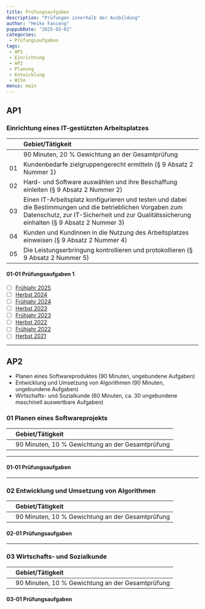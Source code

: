 ```yaml
---
title: Prüfungsaufgaben
description: "Prüfungen innerhalb der Ausbildung"
author: "Heiko Fanieng"
puppubDate: "2025-03-02"
categories: 
 - Prüfungsaufgaben
tags:
 - AP1
 - Einrichtung
 - AP2
 - Planung
 - Entwicklung 
 - WiSo
menus: main
---
```


## AP1

### Einrichtung eines IT-gestützten Arbeitsplatzes

| | Gebiet/Tätigkeit |
| :--- | :--- |
| | 90 Minuten, 20 % Gewichtung an der Gesamtprüfung |
| 01 | Kundenbedarfe zielgruppengerecht ermitteln (§ 9 Absatz 2 Nummer 1) |
| 02 | Hard- und Software auswählen und ihre Beschaffung einleiten (§ 9 Absatz 2 Nummer 2) |
| 03 | Einen IT-Arbeitsplatz konfigurieren und testen und dabei die Bestimmungen und die betrieblichen Vorgaben zum Datenschutz, zur IT-Sicherheit und zur Qualitätssicherung einhalten (§ 9 Absatz 2 Nummer 3) |
| 04 | Kunden und Kundinnen in die Nutzung des Arbeitsplatzes einweisen (§ 9 Absatz 2 Nummer 4) |
| 05 | Die Leistungserbringung kontrollieren und protokollieren (§ 9 Absatz 2 Nummer 5) |

#### 01-01 Prüfungsaufgaben 1

- [ ] [Frühjahr 2025](../02-exams/01/01/01-2025-spring/README.md)
- [ ] [Herbst 2024](../02-exams/01/01/02-2024-fall/README.md)
- [ ] [Frühjahr 2024](../02-exams/01/01/03-2024-spring/README.md)
- [ ] [Herbst 2023](../02-exams/01/01/04-2023-fall/README.md)
- [ ] [Frühjahr 2023](../02-exams/01/01/05-2023-spring/README.md)
- [ ] [Herbst 2022](../02-exams/01/01/06-2022-fall/README.md)
- [ ] [Frühjahr 2022](../02-exams/01/01/07-2022-spring/README.md)
- [ ] [Herbst 2021](../02-exams/01/01/08-2021-fall/README.md)

---

## AP2

- Planen eines Softwareproduktes (90 Minuten, ungebundene Aufgaben)
- Entwicklung und Umsetzung von Algorithmen (90 Minuten, ungebundene Aufgaben)
- Wirtschafts- und Sozialkunde (60 Minuten, ca. 30 ungebundene maschinell auswertbare Aufgaben)

### 01 Planen eines Softwareprojekts

| | Gebiet/Tätigkeit |
| :--- | :--- |
| | 90 Minuten, 10 % Gewichtung an der Gesamtprüfung |

---

#### 01-01 Prüfungsaufgaben

---

### 02 Entwicklung und Umsetzung von Algorithmen

| | Gebiet/Tätigkeit |
| :--- | :--- |
| | 90 Minuten, 10 % Gewichtung an der Gesamtprüfung |

#### 02-01 Prüfungsaufgaben

---

### 03 Wirtschafts- und Sozialkunde

| | Gebiet/Tätigkeit |
| :--- | :--- |
| | 90 Minuten, 10 % Gewichtung an der Gesamtprüfung |

#### 03-01 Prüfungsaufgaben
